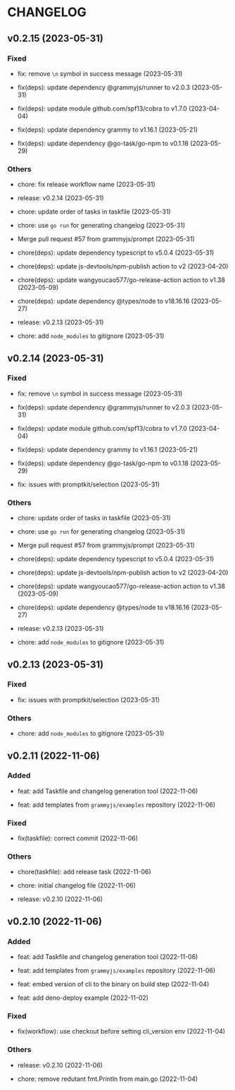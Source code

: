# CHANGELOG

## v0.2.15 (2023-05-31)

### Fixed

- fix: remove `\n` symbol in success message (2023-05-31)

- fix(deps): update dependency @grammyjs/runner to v2.0.3 (2023-05-31)

- fix(deps): update module github.com/spf13/cobra to v1.7.0 (2023-04-04)

- fix(deps): update dependency grammy to v1.16.1 (2023-05-21)

- fix(deps): update dependency @go-task/go-npm to v0.1.18 (2023-05-29)

### Others

- chore: fix release workflow name (2023-05-31)

- release: v0.2.14 (2023-05-31)

- chore: update order of tasks in taskfile (2023-05-31)

- chore: use `go run` for generating changelog (2023-05-31)

- Merge pull request #57 from grammyjs/prompt (2023-05-31)

- chore(deps): update dependency typescript to v5.0.4 (2023-05-31)

- chore(deps): update js-devtools/npm-publish action to v2 (2023-04-20)

- chore(deps): update wangyoucao577/go-release-action action to v1.38 (2023-05-09)

- chore(deps): update dependency @types/node to v18.16.16 (2023-05-27)

- release: v0.2.13 (2023-05-31)

- chore: add `node_modules` to gitignore (2023-05-31)

## v0.2.14 (2023-05-31)

### Fixed

- fix: remove `\n` symbol in success message (2023-05-31)

- fix(deps): update dependency @grammyjs/runner to v2.0.3 (2023-05-31)

- fix(deps): update module github.com/spf13/cobra to v1.7.0 (2023-04-04)

- fix(deps): update dependency grammy to v1.16.1 (2023-05-21)

- fix(deps): update dependency @go-task/go-npm to v0.1.18 (2023-05-29)

- fix: issues with promptkit/selection (2023-05-31)

### Others

- chore: update order of tasks in taskfile (2023-05-31)

- chore: use `go run` for generating changelog (2023-05-31)

- Merge pull request #57 from grammyjs/prompt (2023-05-31)

- chore(deps): update dependency typescript to v5.0.4 (2023-05-31)

- chore(deps): update js-devtools/npm-publish action to v2 (2023-04-20)

- chore(deps): update wangyoucao577/go-release-action action to v1.38 (2023-05-09)

- chore(deps): update dependency @types/node to v18.16.16 (2023-05-27)

- release: v0.2.13 (2023-05-31)

- chore: add `node_modules` to gitignore (2023-05-31)

## v0.2.13 (2023-05-31)

### Fixed

- fix: issues with promptkit/selection (2023-05-31)

### Others

- chore: add `node_modules` to gitignore (2023-05-31)

## v0.2.11 (2022-11-06)

### Added

- feat: add Taskfile and changelog generation tool (2022-11-06)

- feat: add templates from `grammyjs/examples` repository (2022-11-06)

### Fixed

- fix(taskfile): correct commit (2022-11-06)

### Others

- chore(taskfile): add release task (2022-11-06)

- chore: initial changelog file (2022-11-06)

- release: v0.2.10 (2022-11-06)

## v0.2.10 (2022-11-06)

### Added

- feat: add Taskfile and changelog generation tool (2022-11-06)

- feat: add templates from `grammyjs/examples` repository (2022-11-06)

- feat: embed version of cli to the binary on build step (2022-11-04)

- feat: add deno-deploy example (2022-11-02)

### Fixed

- fix(workflow): use checkout before setting cli_version env (2022-11-04)

### Others

- release: v0.2.10 (2022-11-06)

- chore: remove redutant fmt.Println from main.go (2022-11-04)
